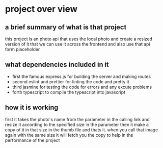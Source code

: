 # project over view

## a brief summary of what is that project

this project is an photo api that uses the local photo and create a resized version of it that we can use it across the frontend and also use that api form placeholder

## what dependencies included in it

- first the famous express.js for building the server and making routes
- second eslint and prettier for linting the code and pretty it
- third jasmine for testing the code for errors and any excute problems
- forth typescript to compile the typescript into javascript

## how it is working

first it takes the photo's name from the parameter in the calling link and resize it according to the specified size in the parameter then it make a copy of it in that size in the thumb file and thats it.
when you call that image again with the same size it will fetch you the copy to help in the performance of the project
